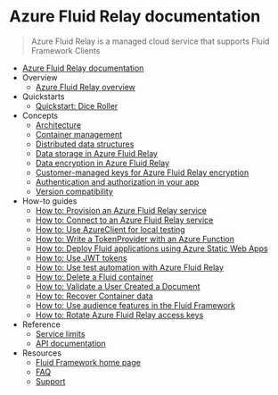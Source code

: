 # Azure Fluid Relay documentation
> Azure Fluid Relay is a managed cloud service that supports Fluid Framework Clients
  - [Azure Fluid Relay documentation](https://learn.microsoft.com/en-us/azure/azure-fluid-relay/)
  - Overview
    - [Azure Fluid Relay overview](https://learn.microsoft.com/en-us/azure/azure-fluid-relay/overview/overview)
  - Quickstarts
    - [Quickstart: Dice Roller](https://learn.microsoft.com/en-us/azure/azure-fluid-relay/quickstarts/quickstart-dice-roll)
  - Concepts
    - [Architecture](https://learn.microsoft.com/en-us/azure/azure-fluid-relay/concepts/architecture)
    - [Container management](https://learn.microsoft.com/en-us/azure/azure-fluid-relay/concepts/container-management)
    - [Distributed data structures](https://learn.microsoft.com/en-us/azure/azure-fluid-relay/concepts/data-structures)
    - [Data storage in Azure Fluid Relay](https://learn.microsoft.com/en-us/azure/azure-fluid-relay/concepts/data-storage)
    - [Data encryption in Azure Fluid Relay](https://learn.microsoft.com/en-us/azure/azure-fluid-relay/concepts/data-encryption)
    - [Customer-managed keys for Azure Fluid Relay encryption](https://learn.microsoft.com/en-us/azure/azure-fluid-relay/concepts/customer-managed-keys)
    - [Authentication and authorization in your app](https://learn.microsoft.com/en-us/azure/azure-fluid-relay/concepts/authentication-authorization)
    - [Version compatibility](https://learn.microsoft.com/en-us/azure/azure-fluid-relay/concepts/version-compatibility)
  - How-to guides
    - [How to: Provision an Azure Fluid Relay service](https://learn.microsoft.com/en-us/azure/azure-fluid-relay/how-tos/provision-fluid-azure-portal)
    - [How to: Connect to an Azure Fluid Relay service](https://learn.microsoft.com/en-us/azure/azure-fluid-relay/how-tos/connect-fluid-azure-service)
    - [How to: Use AzureClient for local testing](https://learn.microsoft.com/en-us/azure/azure-fluid-relay/how-tos/local-mode-with-azure-client)
    - [How to: Write a TokenProvider with an Azure Function](https://learn.microsoft.com/en-us/azure/azure-fluid-relay/how-tos/azure-function-token-provider)
    - [How to: Deploy Fluid applications using Azure Static Web Apps](https://learn.microsoft.com/en-us/azure/azure-fluid-relay/how-tos/deploy-fluid-static-web-apps)
    - [How to: Use JWT tokens](https://learn.microsoft.com/en-us/azure/azure-fluid-relay/how-tos/fluid-json-web-token)
    - [How to: Use test automation with Azure Fluid Relay](https://learn.microsoft.com/en-us/azure/azure-fluid-relay/how-tos/test-automation)
    - [How to: Delete a Fluid container](https://learn.microsoft.com/en-us/azure/azure-fluid-relay/how-tos/container-deletion)
    - [How to: Validate a User Created a Document](https://learn.microsoft.com/en-us/azure/azure-fluid-relay/how-tos/validate-document-creator)
    - [How to: Recover Container data](https://learn.microsoft.com/en-us/azure/azure-fluid-relay/how-tos/container-recovery)
    - [How to: Use audience features in the Fluid Framework](https://learn.microsoft.com/en-us/azure/azure-fluid-relay/how-tos/use-audience-in-fluid)
    - [How to: Rotate Azure Fluid Relay access keys](https://learn.microsoft.com/en-us/azure/azure-fluid-relay/how-tos/rotate-fluid-relay-access-keys)
  - Reference
    - [Service limits](https://learn.microsoft.com/en-us/azure/azure-fluid-relay/reference/service-limits)
    - [API documentation](https://fluidframework.com/docs/apis/)
  - Resources
    - [Fluid Framework home page](https://fluidframework.com/)
    - [FAQ](https://learn.microsoft.com/en-us/azure/azure-fluid-relay/resources/faq)
    - [Support](https://learn.microsoft.com/en-us/azure/azure-fluid-relay/resources/support)
